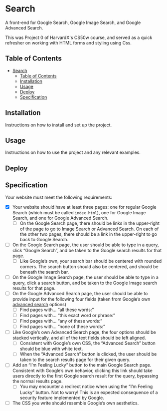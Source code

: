 # Search

A front-end for Google Search, Google Image Search, and Google Advanced Search.

This was Project 0 of HarvardX's CS50w course, and served as a quick refresher on working with HTML forms and styling using Css.

## Table of Contents

- [Search](#search)
  - [Table of Contents](#table-of-contents)
  - [Installation](#installation)
  - [Usage](#usage)
  - [Deploy](#deploy)
  - [Specification](#specification)

## Installation

Instructions on how to install and set up the project.

## Usage

Instructions on how to use the project and any relevant examples.

## Deploy


## Specification

Your website must meet the following requirements:

- [x]  Your website should have at least three pages: one for regular Google Search (which must be called  `index.html`), one for Google Image Search, and one for Google Advanced Search.
    - [ ]  On the Google Search page, there should be links in the upper-right of the page to go to Image Search or Advanced Search. On each of the other two pages, there should be a link in the upper-right to go back to Google Search.
- [ ]   On the Google Search page, the user should be able to type in a query, click “Google Search”, and be taken to the Google search results for that page.
    - [ ]  Like Google’s own, your search bar should be centered with rounded corners. The search button should also be centered, and should be beneath the search bar.
- [ ]   On the Google Image Search page, the user should be able to type in a query, click a search button, and be taken to the Google Image search results for that page.
- [ ]   On the Google Advanced Search page, the user should be able to provide input for the following four fields (taken from Google’s own  [advanced search](https://www.google.com/advanced_search)  options)
    - [ ]  Find pages with… “all these words:”
    - [ ] Find pages with… “this exact word or phrase:”
    - [ ]  Find pages with… “any of these words:”
    - [ ]  Find pages with… “none of these words:”
- [ ]  Like Google’s own Advanced Search page, the four options should be stacked vertically, and all of the text fields should be left aligned.
    - [ ]   Consistent with Google’s own CSS, the “Advanced Search” button should be blue with white text.
    - [ ]  When the “Advanced Search” button is clicked, the user should be taken to the search results page for their given query.
- [ ]  Add an “I’m Feeling Lucky” button to the main Google Search page. Consistent with Google’s own behavior, clicking this link should take users directly to the first Google search result for the query, bypassing the normal results page.
    - [ ]  You may encounter a redirect notice when using the “I’m Feeling Lucky” button. Not to worry! This is an expected consequence of a security feature implemented by Google.
- [ ]  The CSS you write should resemble Google’s own aesthetics.
